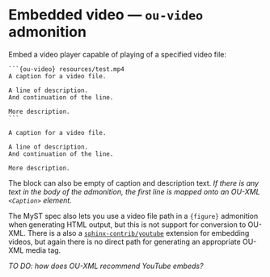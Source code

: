 # Embedded video — `ou-video` admonition

Embed a video player capable of playing of a specified video file:

````text
```{ou-video} resources/test.mp4
A caption for a video file.

A line of description.
And continuation of the line.

More description.
```
````

```{ou-video} resources/test.mp4
A caption for a video file.

A line of description.
And continuation of the line.

More description.
```

The block can also be empty of caption and description text. *If there is any text in the body of the admonition, the first line is mapped onto an OU-XML `<Caption>` element.*

The MyST spec also lets you use a video file path in a `{figure}` admonition when generating HTML output, but this is not support for conversion to OU-XML. There is a also a [`sphinx-contrib/youtube`](https://github.com/sphinx-contrib/youtube) extension for embedding videos, but again there is no direct path for generating an appropriate OU-XML media tag.

*TO DO: how does OU-XML recommend YouTube embeds?*
